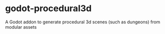 # godot-procedural3d
A Godot addon to generate procedural 3d scenes (such as dungeons) from modular assets
